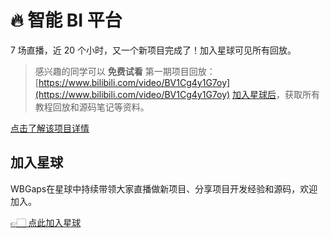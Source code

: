 # 🔥 智能 BI 平台

7 场直播，近 20 个小时，又一个新项目完成了！加入星球可见所有回放。


> 感兴趣的同学可以 **免费试看**
> 第一期项目回放：[https://www.bilibili.com/video/BV1Cg4y1G7oy](https://www.bilibili.com/video/BV1Cg4y1G7oy)
> [加入星球后](https://yuyuanweb.feishu.cn/wiki/SDtMwjR1DituVpkz5MLc3fZLnzb)，获取所有教程回放和源码笔记等资料。

[点击了解该项目详情](https://mp.weixin.qq.com/s/C4YUQXQGoww_hxYtcS8e5w)


## 加入星球

WBGaps在星球中持续带领大家直播做新项目、分享项目开发经验和源码，欢迎加入。

[👉🏻 点此加入星球](https://yuyuanweb.feishu.cn/wiki/SDtMwjR1DituVpkz5MLc3fZLnzb)


